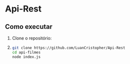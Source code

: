 # Api-Rest

## Como executar

1. Clone o repositório:
2. ```bash
   git clone https://github.com/LuanCristopher/Api-Rest
   cd api-filmes
   node index.js
